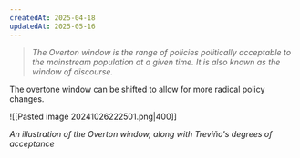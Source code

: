 ```yaml
---
createdAt: 2025-04-18
updatedAt: 2025-05-16
---
```

> *The Overton window is the range of policies politically acceptable to the mainstream population at a given time. It is also known as the window of discourse.* 

The overtone window can be shifted to allow for more radical policy changes.

![[Pasted image 20241026222501.png|400]]

*An illustration of the Overton window, along with Treviño's degrees of acceptance*